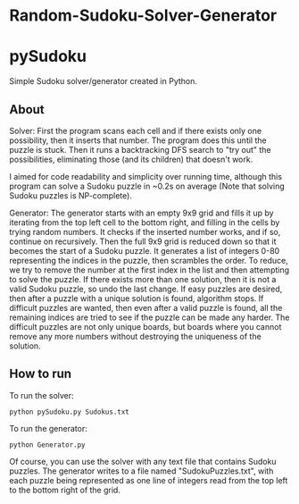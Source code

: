 # Random-Sudoku-Solver-Generator

pySudoku
========

Simple Sudoku solver/generator created in Python.

About
-----

Solver: First the program scans each cell and if there exists only one possibility, then it inserts that number. The program does this until the puzzle is stuck. Then it runs a backtracking DFS search to "try out" the possibilities, eliminating those (and its children) that doesn't work.

I aimed for code readability and simplicity over running time, although this program can solve a Sudoku puzzle in ~0.2s on average (Note that solving Sudoku puzzles is NP-complete).

Generator: The generator starts with an empty 9x9 grid and fills it up by iterating from the top left cell to the bottom right, and filling in the cells by trying random numbers. It checks if the inserted number works, and if so, continue on recursively. Then the full 9x9 grid is reduced down so that it becomes the start of a Sudoku puzzle. It generates a list of integers 0-80 representing the indices in the puzzle, then scrambles the order. To reduce, we try to remove the number at the first index in the list and then attempting to solve the puzzle. If there exists more than one solution, then it is not a valid Sudoku puzzle, so undo the last change. If easy puzzles are desired, then after a puzzle with a unique solution is found, algorithm stops. If difficult puzzles are wanted, then even after a valid puzzle is found, all the remaining indices are tried to see if the puzzle can be made any harder. The difficult puzzles are not only unique boards, but boards where you cannot remove any more numbers without destroying the uniqueness of the solution.

How to run
----------
To run the solver:

    python pySudoku.py Sudokus.txt

To run the generator:

    python Generator.py

Of course, you can use the solver with any text file that contains Sudoku puzzles.
The generator writes to a file named "SudokuPuzzles.txt", with each puzzle being represented as one line of integers read from the top left to the bottom right of the grid.
